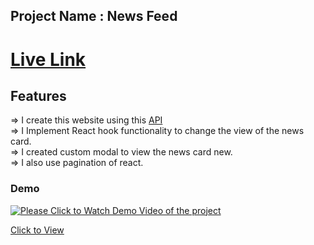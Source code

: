 ## Project Name : News Feed 

 # [Live Link](https://news-feed-app-kalpas.netlify.app/)

## Features

=> I create this website using this [API](https://api.first.org/data/v1/news)
<br>
=> I Implement React hook functionality to change the view of the news card.
<br>
=> I created custom modal to view the news card new.
<br>
=> I also use pagination of react. 

### Demo
[![Please Click to Watch Demo Video of the project](https://img.youtube.com/vi/qVdZ2gxe5kM/0.jpg)](https://youtu.be/qVdZ2gxe5kM)

<a href="https://youtu.be/qVdZ2gxe5kM" targer=_blank>Click to View</a>